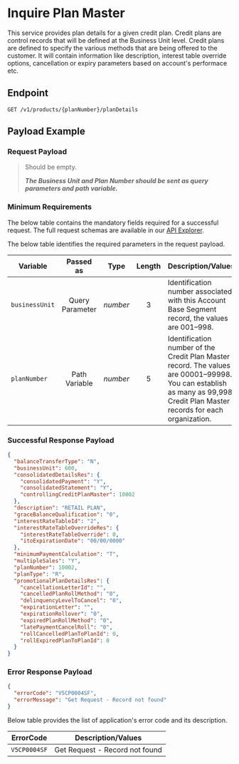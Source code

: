 # Inquire Plan Master

This service provides plan details for a given credit plan. Credit plans are control records that will be defined at the Business Unit level. Credit plans are defined to specify the various methods that are being offered to the customer. It will contain information like description, interest table override options, cancellation or expiry parameters based on account's performace etc.
  
## Endpoint

`GET /v1/products/{planNumber}/planDetails`

## Payload Example

### Request Payload

>Should be empty.
>
>***The Business Unit and Plan Number should be sent as query parameters and path variable.*** 

### Minimum Requirements

The below table contains the mandatory fields required for a successful request. The full request schemas are available in our [API Explorer](../api/?type=get&path=/v1/products/{planNumber}/planDetails).

The below table identifies the required parameters in the request payload.

| Variable | Passed as | Type | Length | Description/Values |
| -------- | :-------: | :--: | :------------: | ------------------ |
| `businessUnit` | Query Parameter | *number* | 3 | Identification number associated with this Account Base Segment record, the values are 001–998. |
| `planNumber` | Path Variable | *number* | 5 | Identification number of the Credit Plan Master record. The values are 00001–99998. You can establish as many as 99,998 Credit Plan Master records for each organization. | 

### Successful Response Payload

```json
{
  "balanceTransferType": "N",
  "businessUnit": 600,
  "consolidatedDetailsRes": {
    "consolidatedPayment": "Y",
    "consolidatedStatement": "Y",
    "controllingCreditPlanMaster": 10002
  },
  "description": "RETAIL PLAN",
  "graceBalanceQualification": "0",
  "interestRateTableId": "2",
  "interestRateTableOverrideRes": {
    "interestRateTableOverride": 0,
    "itoExpirationDate": "00/00/0000"
  },
  "minimumPaymentCalculation": "T",
  "multipleSales": "Y",
  "planNumber": 10002,
  "planType": "R",
  "promotionalPlanDetailsRes": {
    "cancellationLetterId": "",
    "cancelledPlanRollMethod": "0",
    "delinquencyLevelToCancel": "0",
    "expirationLetter": "",
    "expirationRollover": "0",
    "expiredPlanRollMethod": "0",
    "latePaymentCancelRoll": "0",
    "rollCancelledPlanToPlanId": 0,
    "rollExpiredPlanToPlanId": 0
  }
}
```

### Error Response Payload

```json
{
  "errorCode": "V5CP0004SF",
  "errorMessage": "Get Request - Record not found"  
}
```

Below table provides the list of application's error code and its description.

| ErrorCode |  Description/Values |
| --------  | ------------------ |
| `V5CP0004SF` | Get Request - Record not found |         